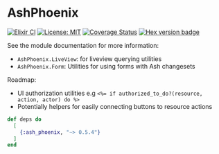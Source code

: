 # AshPhoenix

[![Elixir CI](https://github.com/ash-project/ash_phoenix/actions/workflows/elixir.yml/badge.svg)](https://github.com/ash-project/ash_phoenix/actions/workflows/elixir.yml)
[![License: MIT](https://img.shields.io/badge/License-MIT-yellow.svg)](https://opensource.org/licenses/MIT)
[![Coverage Status](https://coveralls.io/repos/github/ash-project/ash_phoenix/badge.svg?branch=main)](https://coveralls.io/github/ash-project/ash_phoenix?branch=main)
[![Hex version badge](https://img.shields.io/hexpm/v/ash_phoenix.svg)](https://hex.pm/packages/ash_phoenix)

See the module documentation for more information:

- `AshPhoenix.LiveView`: for liveview querying utilities
- `AshPhoenix.Form`: Utilities for using forms with Ash changesets 

Roadmap:

- UI authorization utilities e.g `<%= if authorized_to_do?(resource, action, actor) do %>`
- Potentially helpers for easily connecting buttons to resource actions

```elixir
def deps do
  [
    {:ash_phoenix, "~> 0.5.4"}
  ]
end
```
